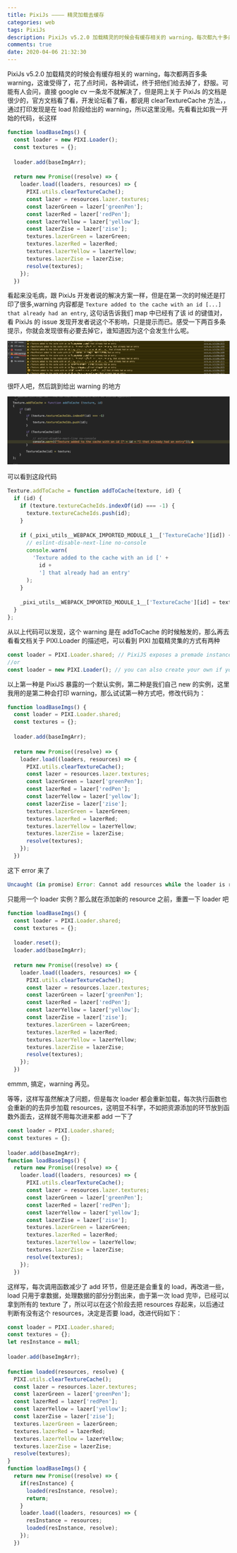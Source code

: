 ```yaml
---
title: PixiJs ———— 精灵加载去缓存
categories: web
tags: PixiJs
description: PixiJs v5.2.0 加载精灵的时候会有缓存相关的 warning，每次都九十多条 warning，这谁受得了，花了点时间，各种调试，终于把他们给去掉了，舒服。可能有人会问，直接 google cv 一条龙不就解决了，但是网上关于 PixiJs 的文档是很少的，官方文档看了看，开发论坛看了看，都说用 clearTextureCache 方法，但是，通过打印发现是在 load 阶段给出的 warning，所以这里没用。
comments: true
date: 2020-04-06 21:32:30
---
```


PixiJs v5.2.0 加载精灵的时候会有缓存相关的 warning，每次都两百多条 warning，这谁受得了，花了点时间，各种调试，终于把他们给去掉了，舒服。可能有人会问，直接 google cv 一条龙不就解决了，但是网上关于 PixiJs 的文档是很少的，官方文档看了看，开发论坛看了看，都说用 clearTextureCache 方法，，通过打印发现是在 load 阶段给出的 warning，所以这里没用。先看看比如我一开始的代码，长这样

```js
function loadBaseImgs() {
  const loader = new PIXI.Loader();
  const textures = {};

  loader.add(baseImgArr);

  return new Promise((resolve) => {
    loader.load((loaders, resources) => {
      PIXI.utils.clearTextureCache();
      const lazer = resources.lazer.textures;
      const lazerGreen = lazer['greenPen'];
      const lazerRed = lazer['redPen'];
      const lazerYellow = lazer['yellow'];
      const lazerZise = lazer['zise'];
      textures.lazerGreen = lazerGreen;
      textures.lazerRed = lazerRed;
      textures.lazerYellow = lazerYellow;
      textures.lazerZise = lazerZise;
      resolve(textures);
    });
  })
```

看起来没毛病，跟 PixiJs 开发者说的解决方案一样，但是在第一次的时候还是打印了很多,warning 内容都是 `Texture added to the cache with an id [...] that already had an entry`, 这句话告诉我们 map 中已经有了该 id 的键值对，看 PixiJs 的 issue 发现开发者说这个不影响，只是提示而已。感受一下两百多条提示，你就会发现很有必要去掉它，谁知道因为这个会发生什么呢。

![warning](/images/warning.png)

很吓人吧，然后跳到给出 warning 的地方

![warning-code](/images/wraning-code.png)

可以看到这段代码

```js
Texture.addToCache = function addToCache(texture, id) {
  if (id) {
    if (texture.textureCacheIds.indexOf(id) === -1) {
      texture.textureCacheIds.push(id);
    }

    if (_pixi_utils__WEBPACK_IMPORTED_MODULE_1__['TextureCache'][id]) {
      // eslint-disable-next-line no-console
      console.warn(
        'Texture added to the cache with an id [' +
          id +
          '] that already had an entry'
      );
    }

    _pixi_utils__WEBPACK_IMPORTED_MODULE_1__['TextureCache'][id] = texture;
  }
};
```

从以上代码可以发现，这个 warning 是在 addToCache 的时候触发的，那么再去看看文档关于 PIXI.Loader 的描述吧，可以看到 PIXI 加载精灵集的方式有两种

```js
const loader = PIXI.Loader.shared; // PixiJS exposes a premade instance for you to use.
//or
const loader = new PIXI.Loader(); // you can also create your own if you want
```

以上第一种是 PixiJS 暴露的一个默认实例，第二种是我们自己 new 的实例，这里我用的是第二种会打印 warning，那么试试第一种方式吧，修改代码为：

```js
function loadBaseImgs() {
  const loader = PIXI.Loader.shared;
  const textures = {};

  loader.add(baseImgArr);

  return new Promise((resolve) => {
    loader.load((loaders, resources) => {
      PIXI.utils.clearTextureCache();
      const lazer = resources.lazer.textures;
      const lazerGreen = lazer['greenPen'];
      const lazerRed = lazer['redPen'];
      const lazerYellow = lazer['yellow'];
      const lazerZise = lazer['zise'];
      textures.lazerGreen = lazerGreen;
      textures.lazerRed = lazerRed;
      textures.lazerYellow = lazerYellow;
      textures.lazerZise = lazerZise;
      resolve(textures);
    });
  })
```

这下 error 来了

```js
Uncaught (in promise) Error: Cannot add resources while the loader is running.
```

只能用一个 loader 实例？那么就在添加新的 resource 之前，重置一下 loader 吧

```js
function loadBaseImgs() {
  const loader = PIXI.Loader.shared;
  const textures = {};

  loader.reset();
  loader.add(baseImgArr);

  return new Promise((resolve) => {
    loader.load((loaders, resources) => {
      PIXI.utils.clearTextureCache();
      const lazer = resources.lazer.textures;
      const lazerGreen = lazer['greenPen'];
      const lazerRed = lazer['redPen'];
      const lazerYellow = lazer['yellow'];
      const lazerZise = lazer['zise'];
      textures.lazerGreen = lazerGreen;
      textures.lazerRed = lazerRed;
      textures.lazerYellow = lazerYellow;
      textures.lazerZise = lazerZise;
      resolve(textures);
    });
  })
```

emmm, 搞定，warning 再见。

等等，这样写虽然解决了问题，但是每次 loader 都会重新加载，每次执行函数也会重新的的去异步加载 resources，这明显不科学，不如把资源添加的环节放到函数外面去，这样就不用每次进来都 add 一下了

```js
const loader = PIXI.Loader.shared;
const textures = {};

loader.add(baseImgArr);
function loadBaseImgs() {
  return new Promise((resolve) => {
    loader.load((loaders, resources) => {
      PIXI.utils.clearTextureCache();
      const lazer = resources.lazer.textures;
      const lazerGreen = lazer['greenPen'];
      const lazerRed = lazer['redPen'];
      const lazerYellow = lazer['yellow'];
      const lazerZise = lazer['zise'];
      textures.lazerGreen = lazerGreen;
      textures.lazerRed = lazerRed;
      textures.lazerYellow = lazerYellow;
      textures.lazerZise = lazerZise;
      resolve(textures);
    });
  })
```

这样写，每次调用函数减少了 add 环节，但是还是会重复的 load，再改进一些，load 只用于拿数据，处理数据的部分分割出来，由于第一次 load 完毕，已经可以拿到所有的 texture 了，所以可以在这个阶段去把 resources 存起来，以后通过判断有没有这个 resources，决定是否要 load，改进代码如下：

```js
const loader = PIXI.Loader.shared;
const textures = {};
let resInstance = null;

loader.add(baseImgArr);

function loaded(resources, resolve) {
  PIXI.utils.clearTextureCache();
  const lazer = resources.lazer.textures;
  const lazerGreen = lazer['greenPen'];
  const lazerRed = lazer['redPen'];
  const lazerYellow = lazer['yellow'];
  const lazerZise = lazer['zise'];
  textures.lazerGreen = lazerGreen;
  textures.lazerRed = lazerRed;
  textures.lazerYellow = lazerYellow;
  textures.lazerZise = lazerZise;
  resolve(textures);
}
function loadBaseImgs() {
  return new Promise((resolve) => {
    if(resInstance) {
      loaded(resInstance, resolve);
      return;
    }
    loader.load((loaders, resources) => {
      resInstance = resources;
      loaded(resInstance, resolve);
    });
  })
```
